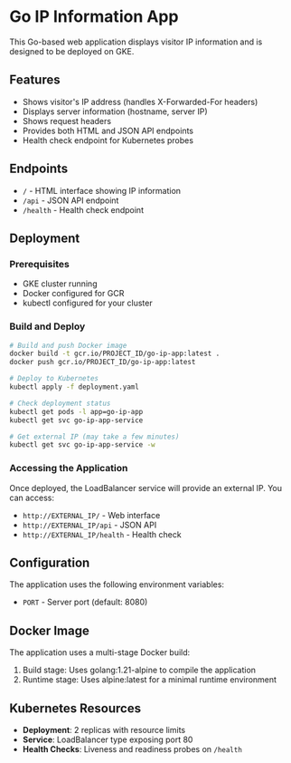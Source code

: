 # Go IP Information App

This Go-based web application displays visitor IP information and is designed to be deployed on GKE.

## Features

- Shows visitor's IP address (handles X-Forwarded-For headers)
- Displays server information (hostname, server IP)
- Shows request headers
- Provides both HTML and JSON API endpoints
- Health check endpoint for Kubernetes probes

## Endpoints

- `/` - HTML interface showing IP information
- `/api` - JSON API endpoint
- `/health` - Health check endpoint

## Deployment

### Prerequisites

- GKE cluster running
- Docker configured for GCR
- kubectl configured for your cluster

### Build and Deploy

```bash
# Build and push Docker image
docker build -t gcr.io/PROJECT_ID/go-ip-app:latest .
docker push gcr.io/PROJECT_ID/go-ip-app:latest

# Deploy to Kubernetes
kubectl apply -f deployment.yaml

# Check deployment status
kubectl get pods -l app=go-ip-app
kubectl get svc go-ip-app-service

# Get external IP (may take a few minutes)
kubectl get svc go-ip-app-service -w
```

### Accessing the Application

Once deployed, the LoadBalancer service will provide an external IP. You can access:

- `http://EXTERNAL_IP/` - Web interface
- `http://EXTERNAL_IP/api` - JSON API
- `http://EXTERNAL_IP/health` - Health check

## Configuration

The application uses the following environment variables:

- `PORT` - Server port (default: 8080)

## Docker Image

The application uses a multi-stage Docker build:
1. Build stage: Uses golang:1.21-alpine to compile the application
2. Runtime stage: Uses alpine:latest for a minimal runtime environment

## Kubernetes Resources

- **Deployment**: 2 replicas with resource limits
- **Service**: LoadBalancer type exposing port 80
- **Health Checks**: Liveness and readiness probes on `/health`